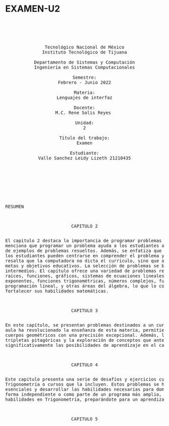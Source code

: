 # EXAMEN-U2

<pre>

	<p align=center>

Tecnológico Nacional de México
Instituto Tecnológico de Tijuana

Departamento de Sistemas y Computación
Ingeniería en Sistemas Computacionales

Semestre:
Febrero - Junio 2022

Materia:
Lenguajes de interfaz

Docente:
M.C. Rene Solis Reyes 

Unidad:
2

Título del trabajo:
Examen

Estudiante:
Valle Sanchez Leidy Lizeth 21210435

	</p>

</pre>

<pre>

<p align=left>
RESUMEN

<p align=center>
CAPITULO 2
<p align=left>
El capitulo 2 destaca la importancia de programar problemas matemáticos para estimular el aprendizaje de los estudiantes. Se 
menciona que programar un problema ayuda a los estudiantes a comprender mejor los conceptos en lugar de depender únicamente 
de ejemplos de problemas resueltos. Además, se enfatiza que al utilizar una computadora para realizar cálculos aritméticos, 
los estudiantes pueden centrarse en comprender el problema y su método de solución sin perder tiempo en cálculos manuales. Se 
resalta que la computadora no dicta el currículo, sino que actúa como una herramienta auxiliar en la enseñanza para alcanzar 
metas y objetivos educativos. La selección de problemas se basa en contenidos típicos de cursos de álgebra elementales e 
intermedios. El capítulo ofrece una variedad de problemas relacionados con desigualdades, expresiones verbales, potencias, 
raíces, funciones, gráficos, sistemas de ecuaciones lineales, polinomios, ecuaciones cuadráticas, números irracionales, 
exponentes, funciones trigonométricas, números complejos, funciones exponenciales y logarítmicas, secuencias y series, 
programación lineal, y otras áreas del álgebra, lo que lo convierte en una herramienta valiosa para estudiantes que desean 
fortalecer sus habilidades matemáticas.

<p align=center>
CAPITULO 3
<p align=left>
En este capítulo, se presentan problemas destinados a un curso típico de Geometría. La introducción de computadoras en el 
aula ha revolucionado la enseñanza de esta materia, permitiendo a los estudiantes calcular áreas y volúmenes de figuras y 
cuerpos geométricos con una precisión excepcional. Además, las herramientas computacionales permiten la generación de 
tripletas pitagóricas y la exploración de conceptos que antes resultaban inaccesibles. Esta tecnología ha ampliado 
significativamente las posibilidades de aprendizaje en el campo de la Geometría.

<p align=center>
CAPITULO 4
<p align=left>
Este capítulo presenta una serie de desafíos y ejercicios cuidadosamente diseñados para estudiantes que están estudiando 
Trigonometría o cursos que la incluyen. Estos problemas se han seleccionado de manera rigurosa para abordar conceptos 
esenciales y desarrollar las habilidades necesarias para dominar la Trigonometría. Ya sea que estudies esta materia de 
forma independiente o como parte de un programa más amplio, estos desafíos te ayudarán a fortalecer tu comprensión y 
habilidades en Trigonometría, preparándote para un aprendizaje efectivo y exitoso.

<p align=center>
CAPITULO 5
<p align=left>
